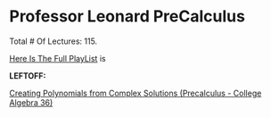 # Professor Leonard PreCalculus

Total # Of Lectures: 115.

[Here Is The Full PlayList](https://www.youtube.com/playlist?list=PLDesaqWTN6ESsmwELdrzhcGiRhk5DjwLP)
is

**LEFTOFF:**

[Creating Polynomials from Complex Solutions (Precalculus - College Algebra 36)](https://www.youtube.com/watch?v=lIFeZLHVWmc)
